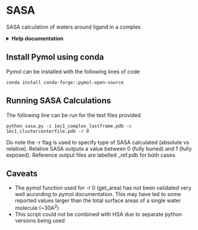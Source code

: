 # SASA
SASA calculation of waters around ligand in a complex
<details>
<summary><b>Help documentation</b> </summary>

    usage: sasa.py [-h] -i INPUT_PDB -c CLUSTER_FILE -r RELATIVE

    SASA Calculation of waters. SASA value will be loaded into b-factor column of output water PDB file
    
    options:
      -h, --help            show this help message and exit
      -i INPUT_PDB, --input_pdb INPUT_PDB
                            Input complex PDB file
      -c CLUSTER_FILE, --cluster_file CLUSTER_FILE
                            Input PDB file of waters to analyse
      -r RELATIVE, --relative RELATIVE
                            Indicate 0 for absolute SASA or 1 for relative SASA


</details>

## Install Pymol using conda
Pymol can be installed with the following lines of code
```
conda install conda-forge::pymol-open-source
```
## Running SASA Calculations
The following line can be run for the test files provided
```
python sasa.py -i 1ec1_complex_lastframe.pdb -c 1ec1_clustercenterfile.pdb -r 0
```
Do note the -r flag is used to specify type of SASA calculated (absolute vs relative). Relative SASA outputs a value between 0 (fully buried) and 1 (fully exposed). Reference output files are labelled _ref.pdb for both cases.

## Caveats
- The pymol function used for -r 0 (get_area) has not been validated very well according to pymol documentation. This may have led to some reported values larger than the total surface areas of a single water molecule (~30A<sup>2</sup>)
- This script could not be combined with HSA due to separate python versions being used
